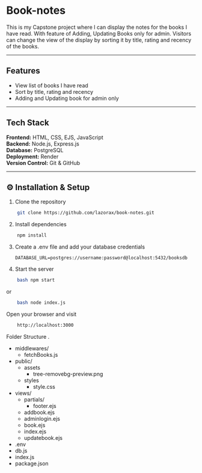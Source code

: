# Book-notes 

This is my Capstone project where I can display the notes for the books I have read. With feature of Adding, Updating Books only for admin. Visitors can change the view of the display by sorting it by title, rating and recency of the books.

---

## Features

- View list of books I have read
- Sort by title, rating and recency
- Adding and Updating book for admin only 

---

## Tech Stack

**Frontend:** HTML, CSS, EJS, JavaScript  
**Backend:** Node.js, Express.js  
**Database:** PostgreSQL  
**Deployment:** Render  
**Version Control:** Git & GitHub  

---

## ⚙️ Installation & Setup

1. Clone the repository  

````bash
    git clone https://github.com/lazorax/book-notes.git
````
2. Install dependencies
````bash
    npm install 
````

3. Create a .env file and add your database credentials

    `DATABASE_URL=postgres://username:password@localhost:5432/booksdb`


4. Start the server
````bash
    bash npm start
````

or
````bash
    bash node index.js
````

Open your browser and visit
````bash 
    http://localhost:3000
````

Folder Structure
.
- middlewares/
    - fetchBooks.js
- public/
    - assets
        - tree-removebg-preview.png
    - styles
        - style.css    
- views/
    - partials/
        - footer.ejs
    - addbook.ejs
    - adminlogin.ejs
    - book.ejs
    - index.ejs
    - updatebook.ejs
- .env
- db.js
- index.js
- package.json